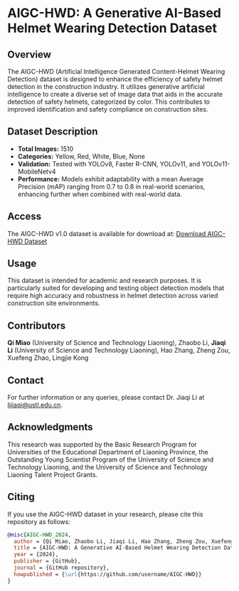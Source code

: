 # AIGC-HWD: A Generative AI-Based Helmet Wearing Detection Dataset

## Overview
The AIGC-HWD (Artificial Intelligence Generated Content-Helmet Wearing Detection) dataset is designed to enhance the efficiency of safety helmet detection in the construction industry. It utilizes generative artificial intelligence to create a diverse set of image data that aids in the accurate detection of safety helmets, categorized by color. This contributes to improved identification and safety compliance on construction sites.

## Dataset Description
- **Total Images:** 1510
- **Categories:** Yellow, Red, White, Blue, None
- **Validation:** Tested with YOLOv8, Faster R-CNN, YOLOv11, and YOLOv11-MobileNetv4
- **Performance:** Models exhibit adaptability with a mean Average Precision (mAP) ranging from 0.7 to 0.8 in real-world scenarios, enhancing further when combined with real-world data.

## Access
The AIGC-HWD v1.0 dataset is available for download at:
[Download AIGC-HWD Dataset](https://pan.quark.cn/s/df9c7d3f1b85)

## Usage
This dataset is intended for academic and research purposes. It is particularly suited for developing and testing object detection models that require high accuracy and robustness in helmet detection across varied construction site environments.

## Contributors

**Qi Miao** (University of Science and Technology Liaoning), Zhaobo Li, **Jiaqi Li** (University of Science and Technology Liaoning), Hao Zhang, Zheng Zou, Xuefeng Zhao, Lingjie Kong

## Contact
For further information or any queries, please contact Dr. Jiaqi Li at lijiaqi@ustl.edu.cn.

## Acknowledgments
This research was supported by the Basic Research Program for Universities of the Educational Department of Liaoning Province, the Outstanding Young Scientist Program of the University of Science and Technology Liaoning, and the University of Science and Technology Liaoning Talent Project Grants.

## Citing
If you use the AIGC-HWD dataset in your research, please cite this repository as follows:

```bibtex
@misc{AIGC-HWD_2024,
  author = {Qi Miao, Zhaobo Li, Jiaqi Li, Hao Zhang, Zheng Zou, Xuefeng Zhao, Lingjie Kong},
  title = {AIGC-HWD: A Generative AI-Based Helmet Wearing Detection Dataset},
  year = {2024},
  publisher = {GitHub},
  journal = {GitHub repository},
  howpublished = {\url{https://github.com/username/AIGC-HWD}}
}

